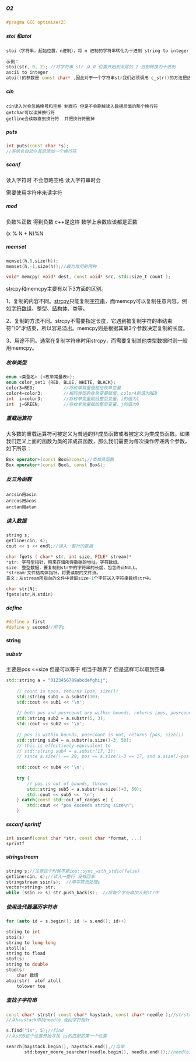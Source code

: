 ##### O2

```c++
#pragma GCC optimize(2)
```

##### stoi 和atoi

```c++
stoi（字符串，起始位置，n进制），将 n 进制的字符串转化为十进制 string to integer
 
示例：
stoi(str, 0, 2); //将字符串 str 从 0 位置开始到末尾的 2 进制转换为十进制
ascii to integer
atoi()的参数是 const char* ,因此对于一个字符串str我们必须调用 c_str()的方法把这个string转换成 const char*类型的,而stoi()的参数是const string*,不需要转化为 const char*；
```

##### cin

```
cin读入时会忽略换号和空格 制表符 但是不会删掉读入数据后面的那个换行符
getchar可以读掉换行符
getline会读取直到换行符  并把换行符删掉
```



##### puts

```c++
int puts(const char *s);
//系统会自动在其后添加一个换行符
```

##### scanf

读入字符时 不会忽略空格 读入字符串时会

需要使用字符串来读字符

##### mod

负数%正数 得到负数 c++是这样 数学上余数应该都是正数

(x % N + N)%N

##### memset

```c++
memset(h,0,size(h));
memset(h,-1,size(h));//最为常用的两种

void* memcpy( void* dest, const void* src, std::size_t count );
```

strcpy和memcpy主要有以下3方面的区别。

1、复制的内容不同。[strcpy](https://baike.baidu.com/item/strcpy)只能复制[字符串](https://baike.baidu.com/item/字符串)，而memcpy可以复制任意内容，例如[字符数组](https://baike.baidu.com/item/字符数组)、整型、[结构体](https://baike.baidu.com/item/结构体)、类等。

2、复制的方法不同。strcpy不需要指定长度，它遇到被复制字符的串结束符"\0"才结束，所以容易溢出。memcpy则是根据其第3个参数决定复制的长度。

3、用途不同。通常在复制字符串时用strcpy，而需要复制其他类型数据时则一般用memcpy。

##### 枚举类型

```c++
enum <类型名> {<枚举常量表>};
enum color_set1 {RED, BLUE, WHITE, BLACK};
color3=RED;           //将枚举常量值赋给枚举变量
color4=color3;        //相同类型的枚举变量赋值，color4的值为RED
int  i=color3;        //将枚举变量赋给整型变量，i的值为1
int  j=GREEN;         //将枚举常量赋给整型变量，j的值为0
```

##### 重载运算符

大多数的重载运算符可被定义为普通的非成员函数或者被定义为类成员函数。如果我们定义上面的函数为类的非成员函数，那么我们需要为每次操作传递两个参数，如下所示：

```c++
Box operator+(const Box&)const;//类成员函数
Box operator+(const Box&, const Box&);
```

##### 反三角函数

```
arcsin用asin
arccos用acos
arctan用atan
```

##### 读入数据

```c++
string s;
getline(cin, s);
cout << s << endl;//读入一整行的数据

char fgets ( char* str, int size, FILE* stream)*
*str: 字符型指针，用来存储所得数据的地址。字符数组。
size: 整型数据，要复制到str中的字符串的长度，包含终止NULL。
*stream:文件结构体指针，将要读取的文件流。
意义：从stream所指向的文件中读取size-1个字符送入字符串数组str中。

char str[N];
fgets(str,N,stdin)
```

##### define

```c++
#define x first
#define y second//用于p
```



#### string

##### substr

主要是pos <=size 但是可以等于 相当于越界了 但是这样可以取到空串

```c++
std::string a = "0123456789abcdefghij";
 
    // count is npos, returns [pos, size())
    std::string sub1 = a.substr(10);
    std::cout << sub1 << '\n';
 
    // both pos and pos+count are within bounds, returns [pos, pos+count)
    std::string sub2 = a.substr(5, 3);
    std::cout << sub2 << '\n';
 
    // pos is within bounds, pos+count is not, returns [pos, size()) 
    std::string sub4 = a.substr(a.size()-3, 50);
    // this is effectively equivalent to
    // std::string sub4 = a.substr(17, 3);
    // since a.size() == 20, pos == a.size()-3 == 17, and a.size()-pos == 3
 
    std::cout << sub4 << '\n';
 
    try {
        // pos is out of bounds, throws
        std::string sub5 = a.substr(a.size()+3, 50);
        std::cout << sub5 << '\n';
    } catch(const std::out_of_range& e) {
        std::cout << "pos exceeds string size\n";
    }
```

##### sscanf sprintf

```c++
int sscanf(const char *str, const char *format, ...)
sprintf
```



##### stringstream

```c++
string s;//注意这个时候不能ios::sync_with_stdio(false)
getline(cin, s);//读入一整行 没有回车
stringstream ssin(s);  //用字符流处理s
vector<string> str;
while (ssin >> s) str.push_back(s);  //将每个字符串加入到str中
```

##### 使用迭代器遍历字符串

```c++
for (auto id = s.begin(); id != s.end(); id++)
```

```c++
string to int 
stoi(s)
string to long long 
stoll(s)
string to fload
stof(s)
string to double
stod(s)
    char 数组
atoi(str)  atof atoll 
    tolower tou
```



##### 查找子字符串

```c++
const char* strstr( const char* haystack, const char* needle );//strstr
//从haystack中找needle 返回字符指针

s.find("is", 5);//find
//从s的5这个位置开始寻找 is的匹配的第一个位置

search(haystack.begin(), haystack.end(),//母串
       std:boyer_moore_searcher(needle.begin(), needle.end());//needle是字串
       
```

